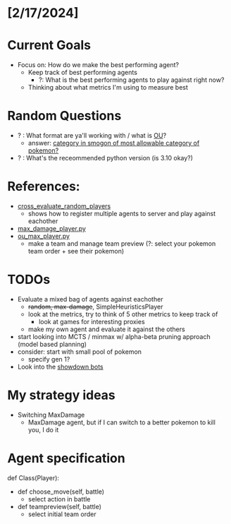 # [2/17/2024]
# Current Goals
- Focus on: How do we make the best performing agent?
    - Keep track of best performing agents
        - ?: What is the best performing agents to play against right now?
    - Thinking about what metrics I'm using to measure best

# Random Questions
- ? : What format are ya'll working with / what is [OU](https://poke-env.readthedocs.io/en/stable/examples/ou_max_player.html#ou-max-player)?
    - answer: [category in smogon of most allowable category of pokemon?](https://www.smogon.com/dex/ss/formats/ou/)
- ? : What's the receommended python version (is 3.10 okay?)


# References:
- [cross_evaluate_random_players](poke-env/examples/gen7/cross_evaluate_random_players.py)
    - shows how to register multiple agents to server and play against eachother
- [max_damage_player.py](poke-env/examples/max_damage_player.py)
- [ou_max_player.py](poke-env/examples/ou_max_player.py)
    - make a team and manage team preview (?: select your pokemon team order + see their pokemon)

# TODOs
- Evaluate a mixed bag of agents against eachother
    - ~~random, max-damage~~, SimpleHeuristicsPlayer
    - look at the metrics, try to think of 5 other metrics to keep track of
        - look at games for interesting proxies
    - make my own agent and evaluate it against the others
- start looking into MCTS / minmax w/ alpha-beta pruning approach (model based planning)
- consider: start with small pool of pokemon
    - specify gen 1?
- Look into the [showdown bots](http://sahovic.fr/pokemon-ai-resources/)

# My strategy ideas
- Switching MaxDamage
    - MaxDamage agent, but if I can switch to a better pokemon to kill you, I do it

# Agent specification
def Class(Player):
- def choose_move(self, battle)
    - select action in battle
- def teampreview(self, battle)
    - select initial team order